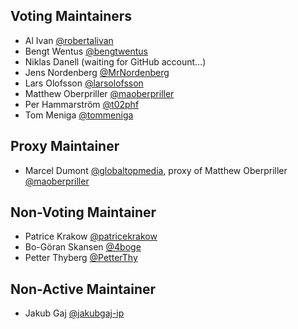 ## Voting Maintainers

* Al Ivan [@robertalivan](https://github.com/robertalivan)
* Bengt Wentus [@bengtwentus](https://github.com/bengtwentus)
* Niklas Danell (waiting for GitHub account...)
* Jens Nordenberg [@MrNordenberg](https://github.com/MrNordenberg)
* Lars Olofsson [@larsolofsson](https://github.com/larsolofsson)
* Matthew Oberpriller [@maoberpriller](https://github.com/maoberpriller)
* Per Hammarström [@t02phf](https://github.com/t02phf)
* Tom Meniga [@tommeniga](https://github.com/tommeniga)

## Proxy Maintainer

* Marcel Dumont [@globaltopmedia](https://github.com/globaltopmedia), proxy of Matthew Oberpriller [@maoberpriller](https://github.com/maoberpriller)

## Non-Voting Maintainer

* Patrice Krakow [@patricekrakow](https://github.com/patricekrakow)
* Bo-Göran Skansen [@4boge](https://github.com/4boge)
* Petter Thyberg [@PetterThy](https://github.com/PetterThy)

## Non-Active Maintainer

* Jakub Gaj [@jakubgaj-ip](https://github.com/jakubgaj-ip)